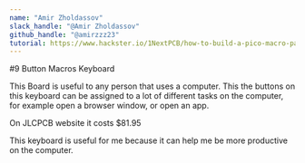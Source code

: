 ```yaml
---
name: "Amir Zholdassov"
slack_handle: "@Amir Zholdassov"
github_handle: "@amirzzz23"
tutorial: https://www.hackster.io/1NextPCB/how-to-build-a-pico-macro-pad-3638e6
---
```


#9 Button Macros Keyboard

This Board is useful to any person that uses a computer. This the buttons on this keyboard can be assigned to a lot of different tasks on the computer, for example open a browser window, or open an app.

On JLCPCB website it costs $81.95

This keyboard is useful for me because it can help me be more productive on the computer.
